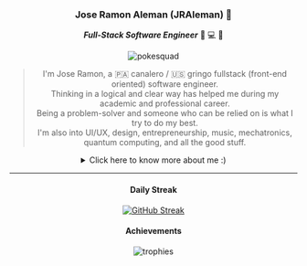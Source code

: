 <div align="center">

### Jose Ramon Aleman (JRAleman) 🐢

***Full-Stack Software Engineer*** 🥞 💻 🧠

![pokesquad](https://user-images.githubusercontent.com/11222980/131948254-b1b2383f-8ca6-4c0a-9ceb-a18fbcc56011.gif)

> I'm Jose Ramon, a 🇵🇦 canalero / 🇺🇸 gringo fullstack (front-end oriented) software engineer.\
> Thinking in a logical and clear way has helped me during my academic and professional career.\
> Being a problem-solver and someone who can be relied on is what I try to do my best.\
> I'm also into UI/UX, design, entrepreneurship, music, mechatronics, quantum computing, and all the good stuff.

<details>
<summary>Click here to know more about me :)</summary>

<div align="left">
  
- 🔭 I’m currently working on some TypeScript projects
- 🌱 I’m currently learning Quantum Engineering
- 💬 Ask me about first generation pokemon glitches ;)

</div>
  
</details>

---

#### Daily Streak

[![GitHub Streak](https://github-readme-streak-stats.herokuapp.com?user=jraleman&theme=react&hide_border=true&date_format=M%20j%5B%2C%20Y%5D)](https://git.io/streak-stats)

#### Achievements

![trophies](https://github-profile-trophy.vercel.app/?username=jraleman&no-bg=true&no-frame=true&row=1&column=7)
  
</div>
